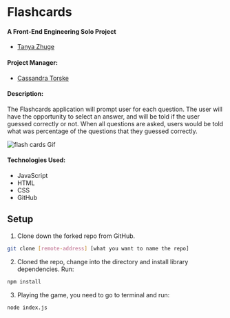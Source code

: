 # Flashcards
#### A Front-End Engineering Solo Project
- [Tanya Zhuge](https://github.com/tanyazhuge)

#### Project Manager:
- [Cassandra Torske](https://github.com/CassandraGoose)

#### Description:
The Flashcards application will prompt user for each question. The user will have the opportunity to select an answer, and will be told if the user guessed correctly or not. When all questions are asked, users would be told what was percentage of the questions that they guessed correctly.

![flash cards Gif](https://media.giphy.com/media/1zkb1q58eTiTH6D7wc/giphy.gif)

#### Technologies Used:
- JavaScript
- HTML
- CSS
- GitHub

## Setup
1. Clone down the forked repo from GitHub.  
```bash
git clone [remote-address] [what you want to name the repo]
```
2. Cloned the repo, change into the directory and install library dependencies. Run:

```bash
npm install
```
3. Playing the game, you need to go to terminal and run:

```bash
node index.js
```
